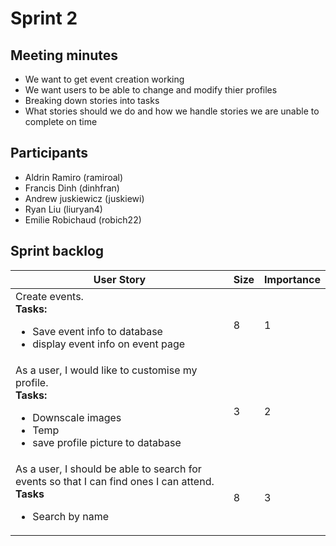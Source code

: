 
# Sprint 2

## Meeting minutes
- We want to get event creation working
- We want users to be able to change and modify thier profiles
- Breaking down stories into tasks
- What stories should we do and how we handle stories we are unable to complete on time

## Participants
- Aldrin Ramiro (ramiroal)
- Francis Dinh (dinhfran)
- Andrew juskiewicz (juskiewi)
- Ryan Liu (liuryan4)
- Emilie Robichaud (robich22)

## Sprint backlog
| User Story                                                                                                               | Size | Importance |
| ------------------------------------------------------------------------------------------------------------------------ | ---- | ---------- |
| Create events.<br>**Tasks:**<br><ul><li>Save event info to database</li><li>display event info on event page</li></ul>          | 8 | 1 |
| As a user, I would like to customise my profile.<br>**Tasks:**<br><ul><li>Downscale images</li><li>Temp</li><li>save profile picture to database</li></ul>|  3 | 2 |
| As a user, I should be able to search for events so that I can find ones I can attend.<br>**Tasks**<br><ul><li>Search by name</li><ul>| 8 | 3 |
